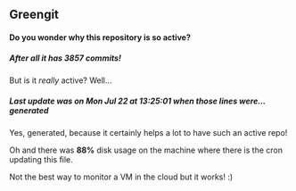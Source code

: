 ## Greengit

#### Do you wonder why this repository is so active?

##### After all it has 3857 commits!

But is it *really* active? Well...

##### Last update was on Mon Jul 22 at 13:25:01 when those lines were... generated

Yes, generated, because it certainly helps a lot to have such an active repo!

Oh and there was **88%** disk usage on the machine
where there is the cron updating this file.

Not the best way to monitor a VM in the cloud but it works! :)
